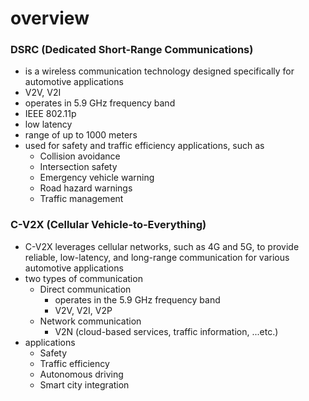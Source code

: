 # overview
### DSRC (Dedicated Short-Range Communications)
- is a wireless communication technology designed specifically for automotive applications
- V2V, V2I
- operates in 5.9 GHz frequency band
- IEEE 802.11p
- low latency
- range of up to 1000 meters
- used for safety and traffic efficiency applications, such as
  - Collision avoidance
  - Intersection safety
  - Emergency vehicle warning
  - Road hazard warnings
  - Traffic management
### C-V2X (Cellular Vehicle-to-Everything)
- C-V2X leverages cellular networks, such as 4G and 5G, to provide reliable, low-latency, and long-range communication for various automotive applications
- two types of communication
  - Direct communication
    - operates in the 5.9 GHz frequency band
    - V2V, V2I, V2P
  - Network communication
    - V2N (cloud-based services, traffic information, ...etc.)
- applications
  - Safety
  - Traffic efficiency
  - Autonomous driving
  - Smart city integration
